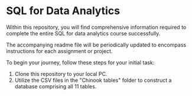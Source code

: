 # SQL for Data Analytics
Within this repository, you will find comprehensive information required to complete the entire SQL for data analytics course successfully.

The accompanying readme file will be periodically updated to encompass instructions for each assignment or project.

To begin your journey, follow these steps for your initial task:

1. Clone this repository to your local PC.
2. Utilize the CSV files in the "Chinook tables" folder to construct a database comprising all 11 tables.
